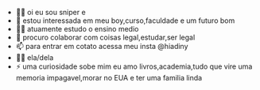 - 🤳🏽 oi eu sou sniper e 
- 👀  estou interessada em meu boy,curso,faculdade e um futuro bom 
- 💅🏽  atuamente estudo o ensino medio  
- 💞️  procuro colaborar com coisas legal,estudar,ser legal 
- 📫  para entrar em cotato acessa meu insta @hiadiny 
- ✍🏽  ela/dela 
- ⚡  uma curiosidade sobe mim eu amo livros,academia,tudo que vire uma memoria impagavel,morar no EUA e ter uma familia linda


<!---
sniper9858/sniper9858 is a ✨ special ✨ repository because its `README.md` (this file) appears on your GitHub profile.
You can click the Preview link to take a look at your changes.
--->
